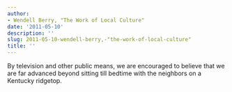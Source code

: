```yaml
---
author:
- Wendell Berry, "The Work of Local Culture"
date: '2011-05-10'
description: ''
slug: 2011-05-10-wendell-berry,-"the-work-of-local-culture"
title: ''
---
```

By television and other public means, we are encouraged to believe that we are far advanced beyond sitting till bedtime with the neighbors on a Kentucky ridgetop.



